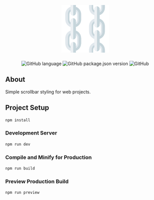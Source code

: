 <h1 align="center">
  <br>
  <a href="https://scrollchain.vercel.app"><img src="public/logo.png" alt="scrollchain" width="150"></a>
  <br>
</h1>

<p align="center">
  <img alt="GitHub language" src="https://img.shields.io/github/languages/top/Justinkarso/scrollbar">
 <img alt="GitHub package.json version" src="https://img.shields.io/github/package-json/v/Justinkarso/scrollbar">
   <img alt="GitHub" src="https://img.shields.io/github/license/Justinkarso/scrollbar">
</p>

## About

Simple scrollbar styling for web projects.

## Project Setup

```sh
npm install
```

### Development Server

```sh
npm run dev
```

### Compile and Minify for Production

```sh
npm run build
```

### Preview Production Build

```sh
npm run preview
```
